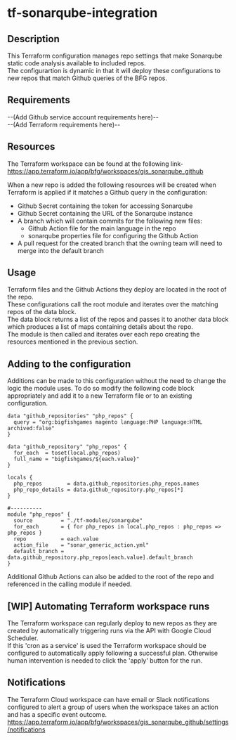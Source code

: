 # tf-sonarqube-integration

## Description
This Terraform configuration manages repo settings that make  Sonarqube static code analysis available to included repos.  
The configurartion is dynamic in that it will deploy these configurations to new repos that match Github queries of the BFG repos.

## Requirements
--(Add Github service account requirements here)--  
--(Add Terraform requirements here)--  

## Resources
The Terraform workspace can be found at the following link-  
https://app.terraform.io/app/bfg/workspaces/gis_sonarqube_github

When a new repo is added the following resources will be created when Terraform is applied if it matches a Github query in the configuration:  
- Github Secret containing the token for accessing Sonarqube
- Github Secret containing the URL of the Sonarqube instance
- A branch which will contain commits for the following new files:
	- Github Action file for the main language in the repo
	- sonarqube properties file for configuring the Github Action
- A pull request for the created branch that the owning team will need to merge into the default branch

## Usage
Terraform files and the Github Actions they deploy are located in the root of the repo.  
These configurations call the root module and iterates over the matching repos of the data block.  
The data block returns a list of the repos and passes it to another data block which produces a list of maps containing details about the repo.  
The module is then called and iterates over each repo creating the resources mentioned in the previous section.  

## Adding to the configuration
Additions can be made to this configuration without the need to change the logic the module uses.
To do so modify the following code block appropriately and add it to a new Terraform file or to an existing configuration.  

```
data "github_repositories" "php_repos" {
  query = "org:bigfishgames magento language:PHP language:HTML archived:false"
}

data "github_repository" "php_repos" {
  for_each  = toset(local.php_repos)
  full_name = "bigfishgames/${each.value}"
}

locals {
  php_repos        = data.github_repositories.php_repos.names
  php_repo_details = data.github_repository.php_repos[*]
}

#----------
module "php_repos" {
  source         = "./tf-modules/sonarqube"
  for_each       = { for php_repos in local.php_repos : php_repos => php_repos }
  repo           = each.value
  action_file    = "sonar_generic_action.yml"
  default_branch = data.github_repository.php_repos[each.value].default_branch
}
```
Additional Github Actions can also be added to the root of the repo and referenced in the calling module if needed.

## [WIP] Automating Terraform workspace runs
The Terraform workspace can regularly deploy to new repos as they are created by automatically triggering runs via the API with Google Cloud Scheduler.  
If this 'cron as a service' is used the Terraform workspace should be configured to automatically apply following a successful plan. Otherwise human intervention is needed to click the 'apply' button for the run.

## Notifications
The Terraform Cloud workspace can have email or Slack notifications configured to alert a group of users when the workspace takes an action and has a specific event outcome.  
https://app.terraform.io/app/bfg/workspaces/gis_sonarqube_github/settings/notifications


